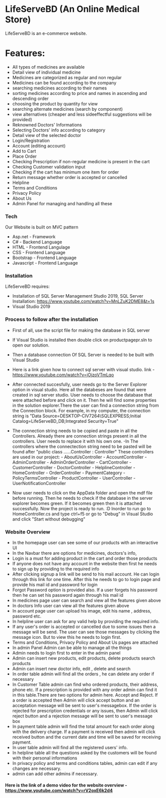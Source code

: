 # LifeServeBD (An Online Medical Store)

LifeServeBD is an e-commerce website.

# Features:

  - All types of medicines are available
  - Detail view of individual medicine
  - Medicines are categorized as regular and non regular
  - Medicines can be found according to the company
  - searching medicines according to their names
  - sorting medicines according to price and names in ascending and descending order
  - choosing the product by quantity for view
  - searching alternate medicines (search by component)
  - view alternatives (cheaper and less sideeffectful suggestions will be provided)
  - Reknowned Doctors' Informations
  - Selecting Doctors' info according to category
  - Detail view of the selected doctor
  - Login/Registration
  - Account (editing account)
  - Add to Cart
  - Place Order
  - Checking Prescription if non-regular medicine is present in the cart
  - Checking Customer validation input
  - Checking if the cart has minimum one item for order
  - Return message whether order is accepted or cancelled
  - Helpline 
  - Terms and Conditions
  - Privacy Policy
  - About Us
  - Admin Panel for managing and handling all these

### Tech
Our Website is built on MVC pattern

* Asp.net - Framework
* C# - Backend Language
* HTML - Frontend Langulage
* CSS - Frontend Language
* Bootstrap - Frontend Language
* Javascript - Frontend Language


### Installation

LifeServeBD requires:

  - Installation of SQL Server Management Studio 2019, SQL Server Installation: https://www.youtube.com/watch?v=MnLZuK2DME8&t=1s
  - Visual Studio 2019

### Process to follow after the installation

  - First of all, use the script file for making the database in SQL server
  - If Visual Studio is installed then double click on productpagepr.sln to open our solution.
  - Then a database connection Of SQL Server is needed to be built with Visual Studio
  - Here is a link given how to connect sql server with visual studio. link - https://www.youtube.com/watch?v=jOjzoVTmLqo
  - After connected succesfully, user needs go to the Server Explorer option in visual studio. Here all the databeses are found that were created in sql server studio. User needs to choose the database that were attached before and click on it. Then he will find some properties in the solution explorer.There the user can find a connection string from the Connection block. For example, in my computer, the connection string is "Data Source=DESKTOP-CIV7264\SQLEXPRESS;Initial Catalog=LifeServeBD_DB;Integrated Security=True"
  - The connection string needs to be copied and paste in all the Controllers. Already there are connection strings present in all the controllers. User needs to replace it with his own one. -In The controllers where the connectection string need to be pasted will be found after "public class ......Controller : Controller"
  These controllers are used in our project: - AboutUsController - AccountController - AdminController - AdminOrderController - CartController - CustomerController - DoctorController - HelplineController - HomeController - OrderController - PaymentCategory - PolicyTermsController - ProductController - UserController - UserNotificationController
   
  - Now user needs to click on the AppData folder and open the mdf file before running. Then he needs to check if the database in the server explorer becomes green. If it becomes green then it is attached successfully. Now the project is ready to run. :D Inorder to run go to HomeController.cs and type ctrl+f5 or go to "Debug" in Visual Studio and click "Start without debugging"



### Website Overview
- In the homepage user can see some of our products with an interactive UI
- In the Navbar there are options for medicines, doctors's info, 
- Login is a must for adding product in the cart and order those products
- If anyone does not have any account in the website then first he needs to sign up by providing to the required info
- After clicking signup a link will be send to his mail account. He can login through this link for one time. After this he needs to go to login page and provide his mail id and password for login
- Forgot Password option is provided also. If a user forgets his password then he can set his password again through his mail id
- In medicines page user can search and view all the features given above
- In doctors Info user can view all the features given above
- In account page user can upload his image, edit his name , address, password etc.
- In helpline user can ask for any valid help by providing the required info.
- If any user's order is accepted or cancelled due to some issues then a message will be send. The user can see those messages by clicking the message icon. But to view this he needs to login first.
- Terms and Conditions, Privacy Policy and About Us pages are attached
- In admin Panel Admin can be able to manage all the things
- Admin needs to login first to enter in the admin panel
- Admin can insert new products, edit products, delete products search products
- Admin can insert new doctor info, edit , delete and search
- In order table admin will find all the orders , he can delete any order if necessary
- In Customer Table admin can find who ordered products, their address, phone etc. If a prescription is provided with any order admin can find it in this table.There are two options for admin here. Accept and Reject. If a order is accepted then Admin will click accept button and an acceptation message will be sent to user's messagebox. If the order is rejected for prescription credentials or any issues, then Admin will click reject button and a rejection message will be sent to user's message box
- In payment table admin will find the total amount for each order along with the delivery charge. If a payment is received then admin will click received button and the current date and time will be saved for receiving payment.
- In user table admin will find all the registered users' info.
- In helpline table all the questions asked by the customers will be found with their personal informations
- In privacy policy and terms and conditions tables, admin can edit if any changes are necessary.
- admin can add other admins if necessary.


#### Here is the link of a demo video for the website overview - https://www.youtube.com/watch?v=rV2oxE6k2d4
